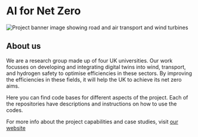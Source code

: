 # AI for Net Zero

![Project banner image showing road and air transport and wind turbines](/assets/images/DALL_E_Image_4.png)

## About us

We are a research group made up of four UK universities. Our work focusses on developing and integrating digital twins into wind, transport, and hydrogen safety to optimise efficiencies in these sectors. By improving the efficiencies in these fields, it will help the UK to achieve its net zero aims.

Here you can find code bases for different aspects of the project. Each of the repositories have descriptions and instructions on how to use the codes.

For more info about the project capabilities and case studies, visit [our website](https://www.aifornetzero.co.uk)
